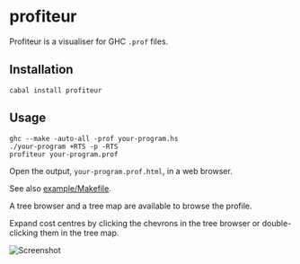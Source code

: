 profiteur
=========

Profiteur is a visualiser for GHC `.prof` files.

Installation
------------

    cabal install profiteur

Usage
-----

    ghc --make -auto-all -prof your-program.hs
    ./your-program +RTS -p -RTS
    profiteur your-program.prof

Open the output, `your-program.prof.html`, in a web browser.

See also [example/Makefile](example/Makefile).

A tree browser and a tree map are available to browse the profile.

Expand cost centres by clicking the chevrons in the tree browser or
double-clicking them in the tree map.

![Screenshot](example/screenshot.png)
